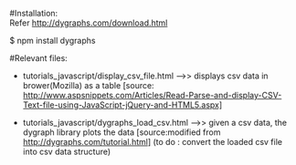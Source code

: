 #Installation:  
Refer http://dygraphs.com/download.html

   $ npm install dygraphs

#Relevant files:
 -  tutorials_javascript/display_csv_file.html 
    -->> displays csv data in brower(Mozilla) as a table
       [source: http://www.aspsnippets.com/Articles/Read-Parse-and-display-CSV-Text-file-using-JavaScript-jQuery-and-HTML5.aspx]

 - tutorials_javascript/dygraphs_load_csv.html
     -->> given a csv data, the dygraph library plots the data
          [source:modified from http://dygraphs.com/tutorial.html]
            (to do : convert the loaded csv file into csv data structure)
